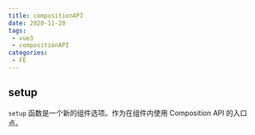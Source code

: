 ```yaml
---
title: compositionAPI
date: 2020-11-20
tags:
 - vue3
 - compositionAPI    
categories: 
 - FE
---
```


## setup

`setup` 函数是一个新的组件选项。作为在组件内使用 Composition API 的入口点。

